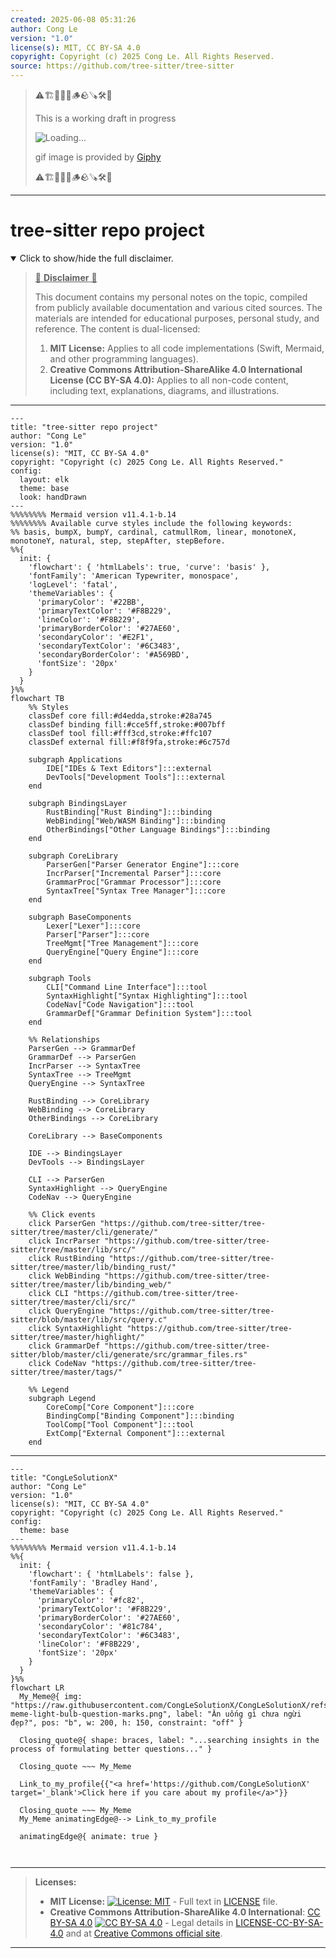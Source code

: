 ```yaml
---
created: 2025-06-08 05:31:26
author: Cong Le
version: "1.0"
license(s): MIT, CC BY-SA 4.0
copyright: Copyright (c) 2025 Cong Le. All Rights Reserved.
source: https://github.com/tree-sitter/tree-sitter
---
```



> ⚠️🏗️🚧🦺🧱🪵🪨🪚🛠️👷
> 
> This is a working draft in progress
> 
> ![Loading...](https://media2.giphy.com/media/v1.Y2lkPTc5MGI3NjExMXVjejV3dnVjc2o5MXd3eXBvcDR1cHlzbHQ1Z2R6YjY0ZHpmdjJ6OCZlcD12MV9pbnRlcm5hbF9naWZfYnlfaWQmY3Q9Zw/hL9q5k9dk9l0wGd4e0/giphy.gif)
>
> gif image is provided by [Giphy](https://giphy.com)
> 
> ⚠️🏗️🚧🦺🧱🪵🪨🪚🛠️👷


----


# tree-sitter repo project
<details open>
<summary>Click to show/hide the full disclaimer.</summary>
   
> <ins>📢 **Disclaimer** 🚨</ins>
>
> This document contains my personal notes on the topic,
> compiled from publicly available documentation and various cited sources.
> The materials are intended for educational purposes, personal study, and reference.
> The content is dual-licensed:
> 1. **MIT License:** Applies to all code implementations (Swift, Mermaid, and other programming languages).
> 2. **Creative Commons Attribution-ShareAlike 4.0 International License (CC BY-SA 4.0):** Applies to all non-code content, including text, explanations, diagrams, and illustrations.

</details>


----

```mermaid
---
title: "tree-sitter repo project"
author: "Cong Le"
version: "1.0"
license(s): "MIT, CC BY-SA 4.0"
copyright: "Copyright (c) 2025 Cong Le. All Rights Reserved."
config:
  layout: elk
  theme: base
  look: handDrawn
---
%%%%%%%% Mermaid version v11.4.1-b.14
%%%%%%%% Available curve styles include the following keywords:
%% basis, bumpX, bumpY, cardinal, catmullRom, linear, monotoneX, monotoneY, natural, step, stepAfter, stepBefore.
%%{
  init: {
    'flowchart': { 'htmlLabels': true, 'curve': 'basis' },
    'fontFamily': 'American Typewriter, monospace',
    'logLevel': 'fatal',
    'themeVariables': {
      'primaryColor': '#22BB',
      'primaryTextColor': '#F8B229',
      'lineColor': '#F8B229',
      'primaryBorderColor': '#27AE60',
      'secondaryColor': '#E2F1',
      'secondaryTextColor': '#6C3483',
      'secondaryBorderColor': '#A569BD',
      'fontSize': '20px'
    }
  }
}%%
flowchart TB
    %% Styles
    classDef core fill:#d4edda,stroke:#28a745
    classDef binding fill:#cce5ff,stroke:#007bff
    classDef tool fill:#fff3cd,stroke:#ffc107
    classDef external fill:#f8f9fa,stroke:#6c757d
    
    subgraph Applications
        IDE["IDEs & Text Editors"]:::external
        DevTools["Development Tools"]:::external
    end

    subgraph BindingsLayer
        RustBinding["Rust Binding"]:::binding
        WebBinding["Web/WASM Binding"]:::binding
        OtherBindings["Other Language Bindings"]:::binding
    end

    subgraph CoreLibrary
        ParserGen["Parser Generator Engine"]:::core
        IncrParser["Incremental Parser"]:::core
        GrammarProc["Grammar Processor"]:::core
        SyntaxTree["Syntax Tree Manager"]:::core
    end

    subgraph BaseComponents
        Lexer["Lexer"]:::core
        Parser["Parser"]:::core
        TreeMgmt["Tree Management"]:::core
        QueryEngine["Query Engine"]:::core
    end

    subgraph Tools
        CLI["Command Line Interface"]:::tool
        SyntaxHighlight["Syntax Highlighting"]:::tool
        CodeNav["Code Navigation"]:::tool
        GrammarDef["Grammar Definition System"]:::tool
    end

    %% Relationships
    ParserGen --> GrammarDef
    GrammarDef --> ParserGen
    IncrParser --> SyntaxTree
    SyntaxTree --> TreeMgmt
    QueryEngine --> SyntaxTree
    
    RustBinding --> CoreLibrary
    WebBinding --> CoreLibrary
    OtherBindings --> CoreLibrary
    
    CoreLibrary --> BaseComponents
    
    IDE --> BindingsLayer
    DevTools --> BindingsLayer
    
    CLI --> ParserGen
    SyntaxHighlight --> QueryEngine
    CodeNav --> QueryEngine

    %% Click events
    click ParserGen "https://github.com/tree-sitter/tree-sitter/tree/master/cli/generate/"
    click IncrParser "https://github.com/tree-sitter/tree-sitter/tree/master/lib/src/"
    click RustBinding "https://github.com/tree-sitter/tree-sitter/tree/master/lib/binding_rust/"
    click WebBinding "https://github.com/tree-sitter/tree-sitter/tree/master/lib/binding_web/"
    click CLI "https://github.com/tree-sitter/tree-sitter/tree/master/cli/src/"
    click QueryEngine "https://github.com/tree-sitter/tree-sitter/blob/master/lib/src/query.c"
    click SyntaxHighlight "https://github.com/tree-sitter/tree-sitter/tree/master/highlight/"
    click GrammarDef "https://github.com/tree-sitter/tree-sitter/blob/master/cli/generate/src/grammar_files.rs"
    click CodeNav "https://github.com/tree-sitter/tree-sitter/tree/master/tags/"

    %% Legend
    subgraph Legend
        CoreComp["Core Component"]:::core
        BindingComp["Binding Component"]:::binding
        ToolComp["Tool Component"]:::tool
        ExtComp["External Component"]:::external
    end
```

----

<!-- 
```mermaid
%% Current Mermaid version
info
```  -->


```mermaid
---
title: "CongLeSolutionX"
author: "Cong Le"
version: "1.0"
license(s): "MIT, CC BY-SA 4.0"
copyright: "Copyright (c) 2025 Cong Le. All Rights Reserved."
config:
  theme: base
---
%%%%%%%% Mermaid version v11.4.1-b.14
%%{
  init: {
    'flowchart': { 'htmlLabels': false },
    'fontFamily': 'Bradley Hand',
    'themeVariables': {
      'primaryColor': '#fc82',
      'primaryTextColor': '#F8B229',
      'primaryBorderColor': '#27AE60',
      'secondaryColor': '#81c784',
      'secondaryTextColor': '#6C3483',
      'lineColor': '#F8B229',
      'fontSize': '20px'
    }
  }
}%%
flowchart LR
  My_Meme@{ img: "https://raw.githubusercontent.com/CongLeSolutionX/CongLeSolutionX/refs/heads/main/assets/images/My-meme-light-bulb-question-marks.png", label: "Ăn uống gì chưa ngừi đẹp?", pos: "b", w: 200, h: 150, constraint: "off" }

  Closing_quote@{ shape: braces, label: "...searching insights in the process of formulating better questions..." }
 
  Closing_quote ~~~ My_Meme

  Link_to_my_profile{{"<a href='https://github.com/CongLeSolutionX' target='_blank'>Click here if you care about my profile</a>"}}

  Closing_quote ~~~ My_Meme
  My_Meme animatingEdge@--> Link_to_my_profile
  
  animatingEdge@{ animate: true }



```

---
>**Licenses:**
>
>- **MIT License:**  [![License: MIT](https://img.shields.io/badge/License-MIT-yellow.svg)](LICENSE) - Full text in [LICENSE](LICENSE) file.
>- **Creative Commons Attribution-ShareAlike 4.0 International**: [CC BY-SA 4.0](https://creativecommons.org/licenses/by-sa/4.0/) [![CC BY-SA 4.0](https://licensebuttons.net/l/by-sa/4.0/88x31.png)](https://creativecommons.org/licenses/by-sa/4.0/) - Legal details in [LICENSE-CC-BY-SA-4.0](THE_PAST/LICENSE-CC-BY-SA-4.0) and at [Creative Commons official site](https://creativecommons.org/licenses/by-sa/4.0/).
>
---